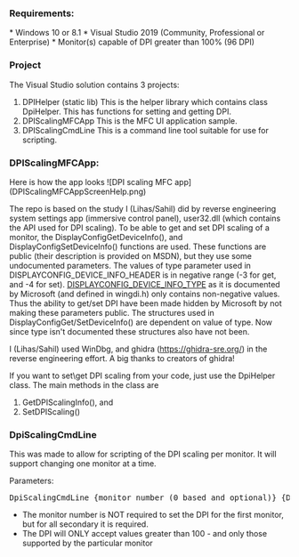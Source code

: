 <h3>Requirements:</h3>
* Windows 10 or 8.1
* Visual Studio 2019 (Community, Professional or Enterprise)
* Monitor(s) capable of DPI greater than 100% (96 DPI)

<h3>Project</h3>
The Visual Studio solution contains 3 projects:

1. DPIHelper (static lib)
This is the helper library which contains class DpiHelper. This has functions for setting and getting DPI.
1. DPIScalingMFCApp
This is the MFC UI application sample.
1. DPIScalingCmdLine
This is a command line tool suitable for use for scripting.

<h3>DPIScalingMFCApp:</h3>
Here is how the app looks
![DPI scaling MFC app](DPIScalingMFCAppScreenHelp.png)

The repo is based on the study I (Lihas/Sahil) did by reverse engineering system settings app (immersive control panel), user32.dll (which contains the API used for DPI scaling).
To be able to get and set DPI scaling of a monitor, the DisplayConfigGetDeviceInfo(), and DisplayConfigSetDeviceInfo() functions are used.
These functions are public (their description is provided on MSDN), but they use some undocumented parameters.
The values of type parameter used in DISPLAYCONFIG_DEVICE_INFO_HEADER is in negative range (-3 for get, and -4 for set).
[DISPLAYCONFIG_DEVICE_INFO_TYPE](https://docs.microsoft.com/en-us/windows/win32/api/wingdi/ne-wingdi-displayconfig_device_info_type) as it is
documented by Microsoft (and defined in wingdi.h) only contains non-negative values. Thus the ability to get/set DPI
have been made hidden by Microsoft by not making these parameters public.
The structures used in DisplayConfigGet/SetDeviceInfo() are dependent on value of type. Now since type isn't documented
these structures also have not been.

I (Lihas/Sahil) used WinDbg, and ghidra (https://ghidra-sre.org/) in the reverse engineering effort. A big thanks to creators of ghidra!

If you want to set\get DPI scaling from your code, just use the DpiHelper class. The main methods in the class are
1. GetDPIScalingInfo(), and
1. SetDPIScaling()

<h3>DpiScalingCmdLine</h3>
This was made to allow for scripting of the DPI scaling per monitor. It will support changing one monitor at a time.

Parameters: 

<pre>DpiScalingCmdLine {monitor number (0 based and optional)} {DPI to use}</pre>

* The monitor number is NOT required to set the DPI for the first monitor, but for all secondary it is required.
* The DPI will ONLY accept values greater than 100 - and only those supported by the particular monitor